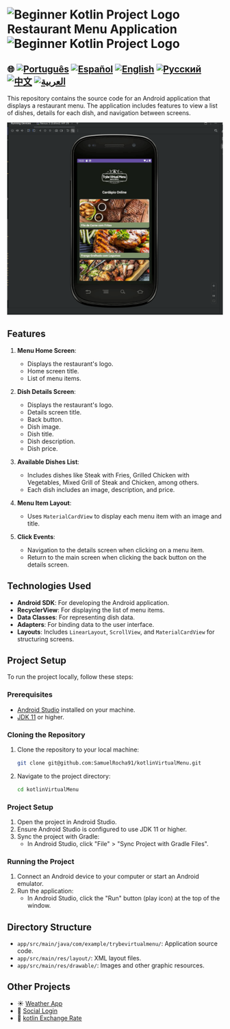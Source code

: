 # <img src="https://italiancoders.it/wp-content/uploads/2018/01/kotlin_250x250.png" alt="Beginner Kotlin Project Logo" width="52" height="30" /> Restaurant Menu Application <img src="https://italiancoders.it/wp-content/uploads/2018/01/kotlin_250x250.png" alt="Beginner Kotlin Project Logo" width="52" height="30" />


## 🌐 [![Português](https://img.shields.io/badge/Português-green)](https://github.com/SamuelRocha91/kotlinVirtualMenu/blob/main/README.md) [![Español](https://img.shields.io/badge/Español-yellow)](https://github.com/SamuelRocha91/kotlinVirtualMenu/blob/main/README_es.md) [![English](https://img.shields.io/badge/English-blue)](https://github.com/SamuelRocha91/kotlinVirtualMenu/blob/main/README_en.md) [![Русский](https://img.shields.io/badge/Русский-lightgrey)](https://github.com/SamuelRocha91/kotlinVirtualMenu/blob/main/README_ru.md) [![中文](https://img.shields.io/badge/中文-red)](https://github.com/SamuelRocha91/kotlinVirtualMenu/blob/main/README_ch.md) [![العربية](https://img.shields.io/badge/العربية-orange)](https://github.com/SamuelRocha91/kotlinVirtualMenu/blob/main/README_ar.md)


This repository contains the source code for an Android application that displays a restaurant menu. The application includes features to view a list of dishes, details for each dish, and navigation between screens.

![Application Preview](./assets/menuVirtual.gif)

## Features

1. **Menu Home Screen**:
   - Displays the restaurant's logo.
   - Home screen title.
   - List of menu items.

2. **Dish Details Screen**:
   - Displays the restaurant's logo.
   - Details screen title.
   - Back button.
   - Dish image.
   - Dish title.
   - Dish description.
   - Dish price.

3. **Available Dishes List**:
   - Includes dishes like Steak with Fries, Grilled Chicken with Vegetables, Mixed Grill of Steak and Chicken, among others.
   - Each dish includes an image, description, and price.

4. **Menu Item Layout**:
   - Uses `MaterialCardView` to display each menu item with an image and title.

5. **Click Events**:
   - Navigation to the details screen when clicking on a menu item.
   - Return to the main screen when clicking the back button on the details screen.

## Technologies Used

- **Android SDK**: For developing the Android application.
- **RecyclerView**: For displaying the list of menu items.
- **Data Classes**: For representing dish data.
- **Adapters**: For binding data to the user interface.
- **Layouts**: Includes `LinearLayout`, `ScrollView`, and `MaterialCardView` for structuring screens.

## Project Setup

To run the project locally, follow these steps:

### Prerequisites

- [Android Studio](https://developer.android.com/studio) installed on your machine.
- [JDK 11](https://www.oracle.com/java/technologies/javase-jdk11-downloads.html) or higher.

### Cloning the Repository

1. Clone the repository to your local machine:
   ```bash
   git clone git@github.com:SamuelRocha91/kotlinVirtualMenu.git
   ```

2. Navigate to the project directory:
   ```bash
   cd kotlinVirtualMenu
   ```

### Project Setup

1. Open the project in Android Studio.
2. Ensure Android Studio is configured to use JDK 11 or higher.
3. Sync the project with Gradle:
   - In Android Studio, click "File" > "Sync Project with Gradle Files".

### Running the Project

1. Connect an Android device to your computer or start an Android emulator.
2. Run the application:
   - In Android Studio, click the "Run" button (play icon) at the top of the window.

## Directory Structure

- `app/src/main/java/com/example/trybevirtualmenu/`: Application source code.
- `app/src/main/res/layout/`: XML layout files.
- `app/src/main/res/drawable/`: Images and other graphic resources.

## Other Projects


-  ☀️ [Weather App](https://github.com/SamuelRocha91/kotlinWeatherApp/blob/main/README_en.md)
- 👤 [Social Login](https://github.com/SamuelRocha91/kotlinLoginSocial/blob/main/README_en.md)
- 💱 [kotlin Exchange Rate](https://github.com/SamuelRocha91/kotlinExchangeRate/blob/main/README_en.md)
